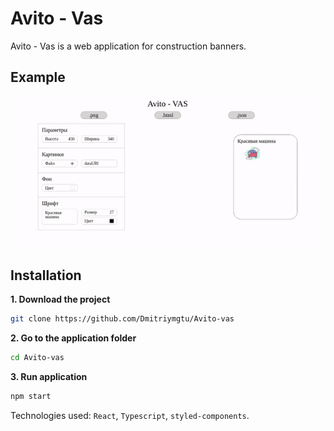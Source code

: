 # Avito - Vas

Avito - Vas is a web application for construction banners.
## Example
 ![](ezgif.com-video-to-gif.gif)
## Installation

**1. Download the project**

```bash
git clone https://github.com/Dmitriymgtu/Avito-vas
```
**2. Go to the application folder**

```bash
cd Avito-vas
```
**3. Run application**

```bash
npm start
```
Technologies used: ```React```, ```Typescript```, ```styled-components```.

